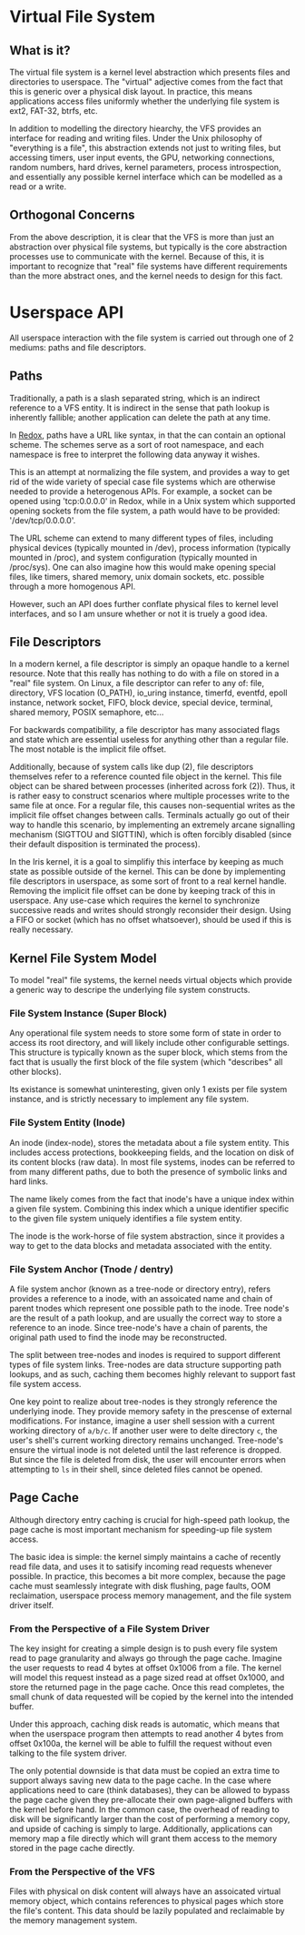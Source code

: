 # Virtual File System

## What is it?

The virtual file system is a kernel level abstraction which presents files and directories to userspace. The "virtual"
adjective comes from the fact that this is generic over a physical disk layout. In practice, this means applications
access files uniformly whether the underlying file system is ext2, FAT-32, btrfs, etc.

In addition to modelling the directory hiearchy, the VFS provides an interface for reading and writing files. Under the
Unix philosophy of "everything is a file", this abstraction extends not just to writing files, but accessing timers,
user input events, the GPU, networking connections, random numbers, hard drives, kernel parameters, process
introspection, and essentially any possible kernel interface which can be modelled as a read or a write.

## Orthogonal Concerns

From the above description, it is clear that the VFS is more than just an abstraction over physical file systems, but
typically is the core abstraction processes use to communicate with the kernel. Because of this, it is important to
recognize that "real" file systems have different requirements than the more abstract ones, and the kernel needs to
design for this fact.

# Userspace API

All userspace interaction with the file system is carried out through one of 2 mediums: paths and file descriptors.

## Paths

Traditionally, a path is a slash separated string, which is an indirect reference to a VFS entity. It is indirect in the
sense that path lookup is inherently fallible; another application can delete the path at any time.

In [Redox](https://www.redox-os.org/), paths have a URL like syntax, in that the can contain an optional scheme. The
schemes serve as a sort of root namespace, and each namespace is free to interpret the following data anyway it wishes.

This is an attempt at normalizing the file system, and provides a way to get rid of the wide variety of special case
file systems which are otherwise needed to provide a heterogenous APIs. For example, a socket can be opened using
'tcp:0.0.0.0' in Redox, while in a Unix system which supported opening sockets from the file system, a path would have
to be provided: '/dev/tcp/0.0.0.0'.

The URL scheme can extend to many different types of files, including physical devices (typically mounted in /dev),
process information (typically mounted in /proc), and system configuration (typically mounted in /proc/sys). One can
also imagine how this would make opening special files, like timers, shared memory, unix domain sockets, etc. possible
through a more homogenous API.

However, such an API does further conflate physical files to kernel level interfaces, and so I am unsure whether or not
it is truely a good idea.

## File Descriptors

In a modern kernel, a file descriptor is simply an opaque handle to a kernel resource. Note that this really has nothing
to do with a file on stored in a "real" file system. On Linux, a file descriptor can refer to any of: file, directory,
VFS location (O_PATH), io_uring instance, timerfd, eventfd, epoll instance, network socket, FIFO, block device, special
device, terminal, shared memory, POSIX semaphore, etc...

For backwards compatibility, a file descriptor has many associated flags and state which are essential useless for
anything other than a regular file. The most notable is the implicit file offset.

Additionally, because of system calls like dup (2), file descriptors themselves refer to a reference counted file object
in the kernel. This file object can be shared between processes (inherited across fork (2)). Thus, it is rather easy to
construct scenarios where multiple processes write to the same file at once. For a regular file, this causes
non-sequential writes as the implicit file offset changes between calls. Terminals actually go out of their way to
handle this scenario, by implementing an extremely arcane signalling mechanism (SIGTTOU and SIGTTIN), which is often
forcibly disabled (since their default disposition is terminated the process).

In the Iris kernel, it is a goal to simplifiy this interface by keeping as much state as possible outside of the kernel.
This can be done by implementing file descriptors in userspace, as some sort of front to a real kernel handle. Removing
the implicit file offset can be done by keeping track of this in userspace. Any use-case which requires the kernel to
synchronize successive reads and writes should strongly reconsider their design. Using a FIFO or socket (which has no
offset whatsoever), should be used if this is really necessary.

## Kernel File System Model

To model "real" file systems, the kernel needs virtual objects which provide a generic way to descripe the underlying
file system constructs.

### File System Instance (Super Block)

Any operational file system needs to store some form of state in order to access its root directory, and will likely
include other configurable settings. This structure is typically known as the super block, which stems from the fact
that is usually the first block of the file system (which "describes" all other blocks).

Its existance is somewhat uninteresting, given only 1 exists per file system instance, and is strictly necessary to
implement any file system.

### File System Entity (Inode)

An inode (index-node), stores the metadata about a file system entity. This includes access protections, bookkeeping
fields, and the location on disk of its content blocks (raw data). In most file systems, inodes can be referred to from
many different paths, due to both the presence of symbolic links and hard links.

The name likely comes from the fact that inode's have a unique index within a given file system. Combining this index
which a unique identifier specific to the given file system uniquely identifies a file system entity.

The inode is the work-horse of file system abstraction, since it provides a way to get to the data blocks and metadata
associated with the entity.

### File System Anchor (Tnode / dentry)

A file system anchor (known as a tree-node or directory entry), refers provides a reference to a inode, with an
assoicated name and chain of parent tnodes which represent one possible path to the inode. Tree node's are the result of
a path lookup, and are usually the correct way to store a reference to an inode. Since tree-node's have a chain of
parents, the original path used to find the inode may be reconstructed.

The split between tree-nodes and inodes is required to support different types of file system links. Tree-nodes are data
structure supporting path lookups, and as such, caching them becomes highly relevant to support fast file system access.

One key point to realize about tree-nodes is they strongly reference the underlying inode. They provide memory safety in
the prescense of external modifications. For instance, imagine a user shell session with a current working directory of
`a/b/c`. If another user were to delte directory `c`, the user's shell's current working directory remains unchanged.
Tree-node's ensure the virtual inode is not deleted until the last reference is dropped. But since the file is deleted
from disk, the user will encounter errors when attempting to `ls` in their shell, since deleted files cannot be opened.

## Page Cache

Although directory entry caching is crucial for high-speed path lookup, the page cache is most important mechanism for
speeding-up file system access.

The basic idea is simple: the kernel simply maintains a cache of recently read file data, and uses it to satisify
incoming read requests whenever possible. In practice, this becomes a bit more complex, because the page cache must
seamlessly integrate with disk flushing, page faults, OOM reclaimation, userspace process memory management, and the
file system driver itself.

### From the Perspective of a File System Driver

The key insight for creating a simple design is to push every file system read to page granularity and always go through
the page cache. Imagine the user requests to read 4 bytes at offset 0x1006 from a file. The kernel will model this
request instead as a page sized read at offset 0x1000, and store the returned page in the page cache. Once this read
completes, the small chunk of data requested will be copied by the kernel into the intended buffer.

Under this approach, caching disk reads is automatic, which means that when the userspace program then attempts to read
another 4 bytes from offset 0x100a, the kernel will be able to fulfill the request without even talking to the file
system driver.

The only potential downside is that data must be copied an extra time to support always saving new data to the page
cache. In the case where applications need to care (think databases), they can be allowed to bypass the page cache given
they pre-allocate their own page-aligned buffers with the kernel before hand. In the common case, the overhead of
reading to disk will be significantly larger than the cost of performing a memory copy, and upside of caching is simply
to large. Additionally, applications can memory map a file directly which will grant them access to the memory stored in
the page cache directly.

### From the Perspective of the VFS

Files with physical on disk content will always have an assoicated virtual memory object, which contains references to
physical pages which store the file's content. This data should be lazily populated and reclaimable by the memory
management system.
